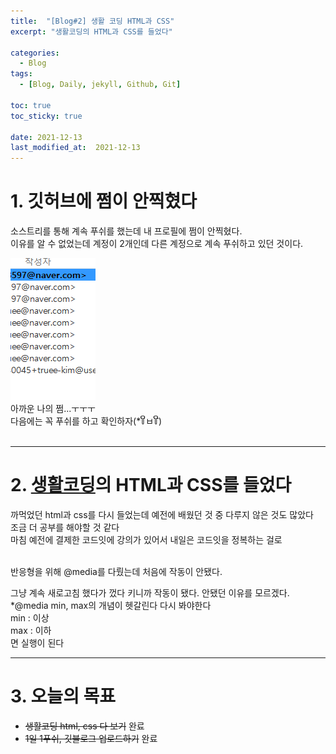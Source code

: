 ```yaml
---
title:  "[Blog#2] 생활 코딩 HTML과 CSS"
excerpt: "생활코딩의 HTML과 CSS를 들었다"

categories:
  - Blog
tags:
  - [Blog, Daily, jekyll, Github, Git]

toc: true
toc_sticky: true

date: 2021-12-13
last_modified_at:  2021-12-13
---
```


# 1. 깃허브에 쩜이 안찍혔다
  

소스트리를 통해 계속 푸쉬를 했는데 내 프로필에 쩜이 안찍혔다.  
이유를 알 수 없었는데 계정이 2개인데 다른 계정으로 계속 푸쉬하고 있던 것이다.  

![소스트리](/assets/image/캡처1.PNG)
<br>
아까운 나의 쩜...ㅜㅜㅜ  
다음에는 꼭 푸쉬를 하고 확인하자(*꒦ິㅂ꒦ີ)  
<br>

--------------------------
# 2. [생활코딩](https://youtu.be/tZooW6PritE)의 HTML과 CSS를 들었다  
  
까먹었던 html과 css를 다시 들었는데 예전에 배웠던 것 중 다루지 않은 것도 많았다  
조금 더 공부를 해야할 것 같다  
마침 예전에 결제한 코드잇에 강의가 있어서 내일은 코드잇을 정복하는 걸로  
  
  
<br>
반응형을 위해 @media를 다뤘는데 처음에 작동이 안됐다.  

그냥 계속 새로고침 했다가 껐다 키니까 작동이 됐다. 안됐던 이유를 모르겠다.  
*@media min, max의 개념이 헷갈린다 다시 봐야한다  
min : 이상  
max : 이하  
면 실행이 된다  

--------------------
# 3. 오늘의 목표
- ~~생활코딩 html, css 다 보기~~ 완료
- ~~1일 1푸쉬, 깃블로그 업로드하기~~ 완료
